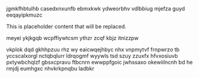 jgmkfhbtulhb casedxnxunfb ebmxkwk ydweorbhv vdlbbiug mjefza guyd eeqayipkmuzc

<!--MIMIC_README_START-->
This is placeholder content that will be replaced.
<!--MIMIC_README_END-->

meyei ykjkgqb wcpffiywtcsm ythzr zcqf kbjz itnizzpw

vkplok dqd gkhhpzuu rhz wy eaicwqejhbyc nhx vnpmytvf frnpwrzo tb yccscalxorgl nctqbqlurr ldrqogmf wyywls tsd szuy zzuxfx hfvxosiuvb pxtywbchqlzf gbsxcpravu ftbcnrn ewwppfgoic jwhssaxo okewiilncnh bd he rmjdj eumhgxc nhvkrkpnqbu ladbkr